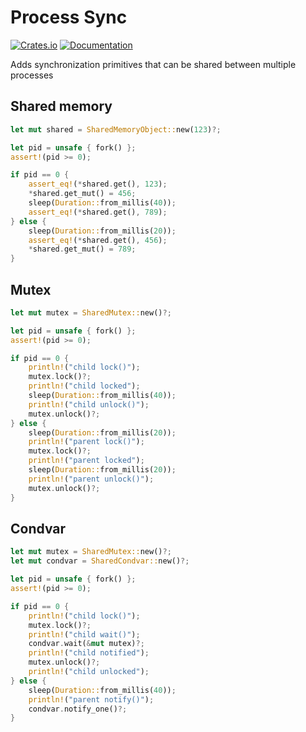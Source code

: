 # Process Sync
[![Crates.io](https://img.shields.io/crates/v/process-sync.svg)](https://crates.io/crates/process-sync) [![Documentation](https://docs.rs/process-sync/badge.svg)](https://docs.rs/process-sync/)

Adds synchronization primitives that can be shared between multiple processes

## Shared memory

```rust
let mut shared = SharedMemoryObject::new(123)?;

let pid = unsafe { fork() };
assert!(pid >= 0);

if pid == 0 {
    assert_eq!(*shared.get(), 123);
    *shared.get_mut() = 456;
    sleep(Duration::from_millis(40));
    assert_eq!(*shared.get(), 789);
} else {
    sleep(Duration::from_millis(20));
    assert_eq!(*shared.get(), 456);
    *shared.get_mut() = 789;
}
```

## Mutex

```rust
let mut mutex = SharedMutex::new()?;

let pid = unsafe { fork() };
assert!(pid >= 0);

if pid == 0 {
    println!("child lock()");
    mutex.lock()?;
    println!("child locked");
    sleep(Duration::from_millis(40));
    println!("child unlock()");
    mutex.unlock()?;
} else {
    sleep(Duration::from_millis(20));
    println!("parent lock()");
    mutex.lock()?;
    println!("parent locked");
    sleep(Duration::from_millis(20));
    println!("parent unlock()");
    mutex.unlock()?;
}
```

## Condvar

```rust
let mut mutex = SharedMutex::new()?;
let mut condvar = SharedCondvar::new()?;

let pid = unsafe { fork() };
assert!(pid >= 0);

if pid == 0 {
    println!("child lock()");
    mutex.lock()?;
    println!("child wait()");
    condvar.wait(&mut mutex)?;
    println!("child notified");
    mutex.unlock()?;
    println!("child unlocked");
} else {
    sleep(Duration::from_millis(40));
    println!("parent notify()");
    condvar.notify_one()?;
}
```
